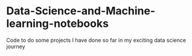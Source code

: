 # Data-Science-and-Machine-learning-notebooks
Code to do some projects I have done so far in my exciting data science journey 
